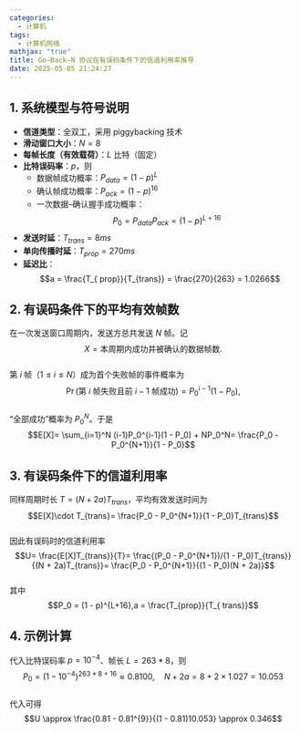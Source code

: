 ```yaml
---
categories:
  - 计算机
tags:
  - 计算机网络
mathjax: "true"
title: Go–Back–N 协议在有误码条件下的信道利用率推导
date: 2025-05-05 21:24:27
---
```


## 1. 系统模型与符号说明

- **信道类型**：全双工，采用 piggybacking 技术  
- **滑动窗口大小**：$N=8$  
- **每帧长度（有效载荷）**：$L$ 比特（固定）  
- **比特误码率**：$p$，则  
  - 数据帧成功概率：$P_{ data} = (1 - p)^L$  
  - 确认帧成功概率：$P_{ack}  = (1 - p)^{16}$  
  - 一次数据–确认握手成功概率：  
    $$P_0 = P_{data}P_{ack} = (1 - p)^{L+16}$$  
- **发送时延**：$T_{trans}=8 ms$  
- **单向传播时延**：$T_{prop}=270ms$  
- **延迟比**：  
  $$a = \frac{T_{ prop}}{T_{trans}} = \frac{270}{263} = 1.0266$$


## 2. 有误码条件下的平均有效帧数

在一次发送窗口周期内，发送方总共发送 $N$ 帧。记  
$$X = \text{本周期内成功并被确认的数据帧数}.$$  
第 $i$ 帧（$1\le i\le N$）成为首个失败帧的事件概率为  
$$\Pr(\text{第 }i\text{ 帧失败且前 }i-1\text{ 帧成功})= P_0^{i-1}(1 - P_0),$$  
“全部成功”概率为 $P_0^N$。于是  
$$E[X]= \sum_{i=1}^N (i-1)P_0^{i-1}(1 - P_0) + NP_0^N= \frac{P_0 - P_0^{N+1}}{1 - P_0}$$

## 3. 有误码条件下的信道利用率

同样周期时长 $T = (N + 2a)T_{trans}$，平均有效发送时间为  
$$E[X]\cdot T_{trans}= \frac{P_0 - P_0^{N+1}}{1 - P_0}T_{trans}$$  
因此有误码时的信道利用率  
$$U= \frac{E[X]T_{trans}}{T}= \frac{(P_0 - P_0^{N+1})/(1 - P_0)T_{trans}}{(N + 2a)T_{trans}}= \frac{P_0 - P_0^{N+1}}{(1 - P_0)(N + 2a)}$$  
其中  
$$P_0 = (1 - p)^{L+16},a = \frac{T_{prop}}{T_{ trans}}$$

## 4. 示例计算

代入比特误码率 $p=10^{-4}$、帧长 $L=263*8$，则  
$$P_0 = (1 - 10^{-4})^{263*8+16} \approx 0.8100, \quad N + 2a = 8 + 2\times 1.027 =10.053$$  
代入可得  
$$U \approx \frac{0.81 - 0.81^{9}}{(1 - 0.81)10.053} \approx 0.346$$